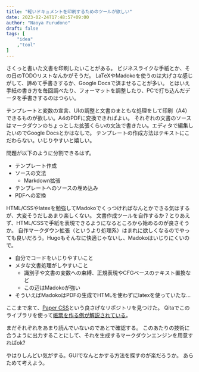 ```yaml
---
title: "軽いドキュメントを印刷するためのツールが欲しい"
date: 2023-02-24T17:48:57+09:00
author: "Naoya Furudono"
draft: false
tags: [
    "idea"
    ,"tool"
]
---
```


さくっと書いた文書を印刷したいことがある。
ビジネスライクな手紙とか、その日のTODOリストなんかがそうだ。
LaTeXやMadokoを使うのは大げさな感じがして、諦めて手書きするか、Google Docsで済ませることが多い。
とはいえ手紙の書き方を毎回調べたり、フォーマットを調整したり、PCで打ち込んだデータを手書きするのはつらい。

テンプレートと変数の宣言、UIの調整と文書のまともな処理をして印刷（A4）できるものが欲しい。A4のPDFに変換できればよい。
それぞれの文書のソースはマークダウンのちょっとした拡張くらいの文法で書きたい。エディタで編集したいのでGoogle Docsとかはなしで。
テンプレートの作成方法はテキストにこだわらない。いじりやすいと嬉しい。

問題が以下のように分割できるはず。

- テンプレート作成
- ソースの文法
    - Markdown拡張
- テンプレートへのソースの埋め込み
- PDFへの変換

HTML/CSSやlatexを勉強してMadokoでくっつければなんとかできる気はするが、大変そうだしあまり楽しくない。
文書作成ツールを自作するか？とりあえず、HTML/CSSで手紙を表現できるようになるところから始めるのが良さそうか。
自作マークダウン拡張（というより処理系）はまれに欲しくなるのでやっても良いだろう。Hugoもそんなに快適じゃないし、Madokoはいじりにくいので。

- 自分でコードをいじりやすいこと
- メタな文書処理がしやすいこと
    - 識別子や文書の変数への束縛、正規表現やCFGベースのテキスト置換など
    - この辺はMadokoが強い
- そういえばMadokoはPDFの生成でHTMLを使わずにlatexを使っていたな...

ここまで来て、[Paper CSS](https://github.com/cognitom/paper-css)という良さげなリポジトリを見つけた。
Qitaでこのライブラリを使って[帳票を作る例が解説されている](https://qiita.com/cognitom/items/d39d5f19054c8c8fd592)。

まだそれぞれをあまり読んでいないのであとで確認する。
このあたりの技術に合うように出力することにして、それを生成するマークダウンエンジンを用意すればok?

やはりしんどい気がする。GUIでなんとかする方法を探すのが楽だろうか。
あらためて考えよう。

